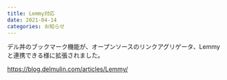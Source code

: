 ```yaml
---
title: Lemmy対応
date: 2021-04-14
categories: お知らせ
---
```


デル丼のブックマーク機能が、オープンソースのリンクアグリゲータ、Lemmyと連携できる様に拡張されました。

https://blog.delmulin.com/articles/Lemmy/
